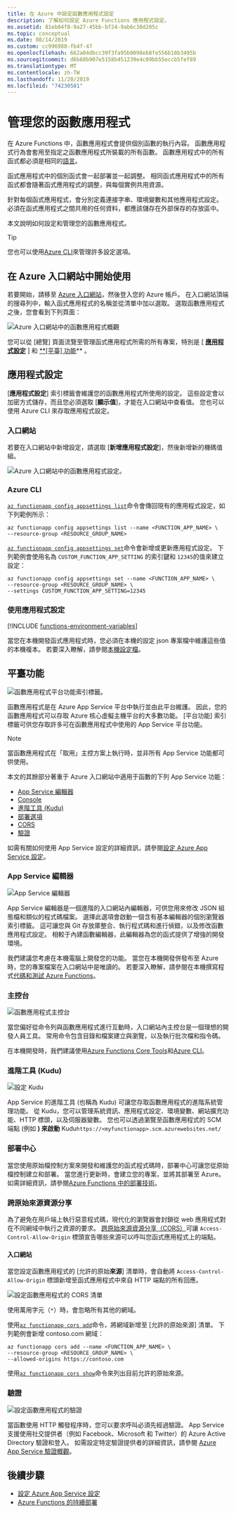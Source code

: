 ```yaml
---
title: 在 Azure 中設定函數應用程式設定
description: 了解如何設定 Azure Functions 應用程式設定。
ms.assetid: 81eb04f8-9a27-45bb-bf24-9ab6c30d205c
ms.topic: conceptual
ms.date: 08/14/2019
ms.custom: cc996988-fb4f-47
ms.openlocfilehash: 662a04dbcc39f3fa95b0098eb8fe556b18b3495b
ms.sourcegitcommit: d6b68b907e5158b451239e4c09bb55eccb5fef89
ms.translationtype: MT
ms.contentlocale: zh-TW
ms.lasthandoff: 11/20/2019
ms.locfileid: "74230581"
---
```

# <a name="manage-your-function-app"></a>管理您的函數應用程式 

在 Azure Functions 中，函數應用程式會提供個別函數的執行內容。 函數應用程式行為會套用至指定之函數應用程式所裝載的所有函數。 函數應用程式中的所有函式都必須是相同的[語言](supported-languages.md)。 

函式應用程式中的個別函式會一起部署並一起調整。 相同函式應用程式中的所有函式都會隨著函式應用程式的調整，與每個實例共用資源。 

針對每個函式應用程式，會分別定義連接字串、環境變數和其他應用程式設定。 必須在函式應用程式之間共用的任何資料，都應該儲存在外部保存的存放區中。

本文說明如何設定和管理您的函數應用程式。 

> [!TIP]  
> 您也可以使用[Azure CLI]來管理許多設定選項。 

## <a name="get-started-in-the-azure-portal"></a>在 Azure 入口網站中開始使用

若要開始，請移至 [Azure 入口網站]，然後登入您的 Azure 帳戶。 在入口網站頂端的搜尋列中，輸入函式應用程式的名稱並從清單中加以選取。 選取函數應用程式之後，您會看到下列頁面：

![Azure 入口網站中的函數應用程式概觀](./media/functions-how-to-use-azure-function-app-settings/azure-function-app-main.png)

您可以從 [總覽] 頁面流覽至管理函式應用程式所需的所有專案，特別是 [ **[應用程式設定](#settings)** ] 和 [ **[平臺] 功能](#platform-features)** 。

## <a name="settings"></a>應用程式設定

[**應用程式設定**] 索引標籤會維護您的函數應用程式所使用的設定。 這些設定會以加密方式儲存，而且您必須選取 [**顯示值**]，才能在入口網站中查看值。 您也可以使用 Azure CLI 來存取應用程式設定。

### <a name="portal"></a>入口網站

若要在入口網站中新增設定，請選取 [**新增應用程式設定**]，然後新增新的機碼值組。

![Azure 入口網站中的函數應用程式設定。](./media/functions-how-to-use-azure-function-app-settings/azure-function-app-settings-tab.png)

### <a name="azure-cli"></a>Azure CLI

[`az functionapp config appsettings list`](/cli/azure/functionapp/config/appsettings#az-functionapp-config-appsettings-list)命令會傳回現有的應用程式設定，如下列範例所示：

```azurecli-interactive
az functionapp config appsettings list --name <FUNCTION_APP_NAME> \
--resource-group <RESOURCE_GROUP_NAME>
```

[`az functionapp config appsettings set`](/cli/azure/functionapp/config/appsettings#az-functionapp-config-appsettings-set)命令會新增或更新應用程式設定。 下列範例會使用名為 `CUSTOM_FUNCTION_APP_SETTING` 的索引鍵和 `12345`的值來建立設定：


```azurecli-interactive
az functionapp config appsettings set --name <FUNCTION_APP_NAME> \
--resource-group <RESOURCE_GROUP_NAME> \
--settings CUSTOM_FUNCTION_APP_SETTING=12345
```

### <a name="use-application-settings"></a>使用應用程式設定

[!INCLUDE [functions-environment-variables](../../includes/functions-environment-variables.md)]

當您在本機開發函式應用程式時，您必須在本機的設定 json 專案檔中維護這些值的本機複本。 若要深入瞭解，請參閱[本機設定檔](functions-run-local.md#local-settings-file)。

## <a name="platform-features"></a>平臺功能

![函數應用程式平台功能索引標籤。](./media/functions-how-to-use-azure-function-app-settings/azure-function-app-features-tab.png)

函數應用程式是在 Azure App Service 平台中執行並由此平台維護。 因此，您的函數應用程式可以存取 Azure 核心虛擬主機平台的大多數功能。 [平台功能] 索引標籤可供您存取許多可在函數應用程式中使用的 App Service 平台功能。 

> [!NOTE]
> 當函數應用程式在「取用」主控方案上執行時，並非所有 App Service 功能都可供使用。

本文的其餘部分著重于 Azure 入口網站中適用于函數的下列 App Service 功能：

+ [App Service 編輯器](#editor)
+ [Console](#console)
+ [進階工具 (Kudu)](#kudu)
+ [部署選項](#deployment)
+ [CORS](#cors)
+ [驗證](#auth)

如需有關如何使用 App Service 設定的詳細資訊，請參閱[設定 Azure App Service 設定](../app-service/configure-common.md)。

### <a name="editor"></a>App Service 編輯器

![App Service 編輯器](./media/functions-how-to-use-azure-function-app-settings/configure-function-app-appservice-editor.png)

App Service 編輯器是一個進階的入口網站內編輯器，可供您用來修改 JSON 組態檔和類似的程式碼檔案。 選擇此選項會啟動一個含有基本編輯器的個別瀏覽器索引標籤。 這可讓您與 Git 存放庫整合、執行程式碼和進行偵錯，以及修改函數應用程式設定。 相較于內建函數編輯器，此編輯器為您的函式提供了增強的開發環境。  

我們建議您考慮在本機電腦上開發您的功能。 當您在本機開發併發布至 Azure 時，您的專案檔案在入口網站中是唯讀的。 若要深入瞭解，請參閱在本機撰寫程式[代碼和測試 Azure Functions](functions-develop-local.md)。

### <a name="console"></a>主控台

![函數應用程式主控台](./media/functions-how-to-use-azure-function-app-settings/configure-function-console.png)

當您偏好從命令列與函數應用程式進行互動時，入口網站內主控台是一個理想的開發人員工具。 常用命令包含目錄和檔案建立與瀏覽，以及執行批次檔和指令碼。 

在本機開發時，我們建議使用[Azure Functions Core Tools](functions-run-local.md)和[Azure CLI]。

### <a name="kudu"></a>進階工具 (Kudu)

![設定 Kudu](./media/functions-how-to-use-azure-function-app-settings/configure-function-app-kudu.png)

App Service 的進階工具 (也稱為 Kudu) 可讓您存取函數應用程式的進階系統管理功能。 從 Kudu，您可以管理系統資訊、應用程式設定、環境變數、網站擴充功能、HTTP 標頭，以及伺服器變數。 您也可以透過瀏覽至函數應用程式的 SCM 端點 (例如 **) 來啟動** Kudu`https://<myfunctionapp>.scm.azurewebsites.net/` 


### <a name="deployment"></a>部署中心

當您使用原始檔控制方案來開發和維護您的函式程式碼時，部署中心可讓您從原始檔控制建立和部署。 當您進行更新時，會建立您的專案，並將其部署至 Azure。 如需詳細資訊，請參閱[Azure Functions 中的部署技術](functions-deployment-technologies.md)。

### <a name="cors"></a>跨原始來源資源分享

為了避免在用戶端上執行惡意程式碼，現代化的瀏覽器會封鎖從 web 應用程式對在不同網域中執行之資源的要求。 [跨原始來源資源分享（CORS）](https://developer.mozilla.org/docs/Web/HTTP/CORS)可讓 `Access-Control-Allow-Origin` 標頭宣告哪些來源可以呼叫您函式應用程式上的端點。

#### <a name="portal"></a>入口網站

當您設定函數應用程式的 [允許的原始**來源**] 清單時，會自動將 `Access-Control-Allow-Origin` 標頭新增至函式應用程式中來自 HTTP 端點的所有回應。 

![設定函數應用程式的 CORS 清單](./media/functions-how-to-use-azure-function-app-settings/configure-function-app-cors.png)

使用萬用字元（`*`）時，會忽略所有其他的網域。 

使用[`az functionapp cors add`](/cli/azure/functionapp/cors#az-functionapp-cors-add)命令，將網域新增至 [允許的原始來源] 清單。 下列範例會新增 contoso.com 網域：

```azurecli-interactive
az functionapp cors add --name <FUNCTION_APP_NAME> \
--resource-group <RESOURCE_GROUP_NAME> \
--allowed-origins https://contoso.com
```

使用[`az functionapp cors show`](/cli/azure/functionapp/cors#az-functionapp-cors-show)命令來列出目前允許的原始來源。

### <a name="auth"></a>驗證

![設定函數應用程式的驗證](./media/functions-how-to-use-azure-function-app-settings/configure-function-app-authentication.png)

當函數使用 HTTP 觸發程序時，您可以要求呼叫必須先經過驗證。 App Service 支援使用社交提供者（例如 Facebook、Microsoft 和 Twitter）的 Azure Active Directory 驗證和登入。 如需設定特定驗證提供者的詳細資訊，請參閱 [Azure App Service 驗證概觀](../app-service/overview-authentication-authorization.md)。 


## <a name="next-steps"></a>後續步驟

+ [設定 Azure App Service 設定](../app-service/configure-common.md)
+ [Azure Functions 的持續部署](functions-continuous-deployment.md)

[Azure CLI]: /cli/azure/
[Azure 入口網站]: https://portal.azure.com
